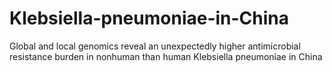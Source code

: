 # Klebsiella-pneumoniae-in-China
Global and local genomics reveal an unexpectedly higher antimicrobial resistance burden in nonhuman than human Klebsiella pneumoniae in China
